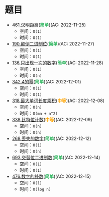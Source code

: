 # 题目

- [461.汉明距离](/src/main/java/leetcode/bitwise_operation//sub0461/README.md)(<b style="color: #2db55d">简单</b>)(AC: 2022-11-25)
  - 空间：`O(1)`
  - 时间：`O(1)`
- [190.颠倒二进制位](/src/main/java/leetcode/bitwise_operation//sub0190/README.md)(<b style="color: #2db55d">简单</b>)(AC: 2022-11-27)
  - 空间：`O(1)`
  - 时间：`O(1)`
- [136.只出现一次的数字](/src/main/java/leetcode/bitwise_operation//sub0136/README.md)(<b style="color: #2db55d">简单</b>)(AC: 2022-11-28)
  - 空间：`O(1)`
  - 时间：`O(n)`
- [342.4的幂](/src/main/java/leetcode/bitwise_operation//sub0342/README.md)(<b style="color: #2db55d">简单</b>)(AC: 2022-12-01)
  - 空间：`O(1)`
  - 时间：`O(1)`
- [318.最大单词长度乘积](/src/main/java/leetcode/bitwise_operation//sub0318/README.md)(<b style="color: orange">中等</b>)(AC: 2022-12-08)
  - 空间：`O(n)`
  - 时间：`O(mn + n^2)`
- [338.比特位计数](/src/main/java/leetcode/bitwise_operation//sub0338/README.md)(<b style="color: orange">中等</b>)(AC: 2022-12-09)
  - 空间：`O(n)`
  - 时间：`O(n)`
- [268.丢失的数字](/src/main/java/leetcode/bitwise_operation//sub0268/README.md)(<b style="color: #2db55d">简单</b>)(AC: 2022-12-12)
  - 空间：`O(1)`
  - 时间：`O(n)`
- [693.交替位二进制数](/src/main/java/leetcode/bitwise_operation//sub0693/README.md)(<b style="color: #2db55d">简单</b>)(AC: 2022-12-14)
  - 空间：`O(1)`
  - 时间：`O(1)`
- [476.数字的补数](/src/main/java/leetcode/bitwise_operation//sub0476/README.md)(<b style="color: #2db55d">简单</b>)(AC: 2022-12-15)
  - 空间：`O(1)`
  - 时间：`O(log n)`
